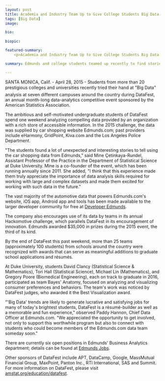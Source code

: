 ```yaml
---
layout: post
title: Academia and Industry Team Up to Give College Students Big Data during Annual DataFest Competition
tags: [Big Data]
image: 

bio: 
 
biopic: 

featured-summary:
    <p>Academia and Industry Team Up to Give College Students Big Data during Annual DataFest Competition.</p>

summary: Edmunds and college students teamed up recently to find stories in big data...  

---
```

SANTA MONICA, Calif. - April 28, 2015 - Students from more than 20 prestigious colleges and universities recently tried their hand at "Big Data" analysis at seven different campuses around the country during DataFest, an annual month-long data-analytics competitive event sponsored by the American Statistics Association.

The ambitious and self-motivated undergraduate students of DataFest spend one weekend analyzing compelling data provided by an organization with a rich store of accessible information. In the 2015 challenge, the data was supplied by car shopping website Edmunds.com; past providers include eHarmony, GridPoint, Kiva.com and the Los Angeles Police Department.

"The students found a lot of unexpected and interesting stories to tell using the car shopping data from Edmunds," said Mine Çetinkaya-Rundel, Assistant Professor of the Practice in the Department of Statistical Science at Duke University. Mine is a co-founder of the event, which has been running annually since 2011. She added, "I think that this experience made them truly appreciate the importance of data analysis skills required for working with large and complex datasets and made them excited for working with such data in the future."

The vast majority of the automotive data that powers Edmunds.com's website, iOS app, Android app and tools has been made available to the larger developer community for free at [Developer Edmunds](http://developer.edmunds.com/).

The company also encourages use of its data by teams in its annual Hackomotive challenge, which parallels DataFest in its encouragement of innovation. Edmunds awarded $35,000 in prizes during the 2015 event, the third of its kind.

By the end of DataFest this past weekend, more than 25 teams (approximately 100 students) from schools around the country were recognized with awards that can serve as meaningful additions to graduate school applications and résumés.

At Duke University, students David Clancy (Statistical Science & Mathematics), Tori Hall (Statistical Science), Michael Lin (Mathematics), and Gregory Poore (Biomedical Engineering), each on track to graduate in 2016, participated as team Bayes' Anatomy, focused on analyzing and visualizing consumer preferences and behaviors. The team's work was noticed by DataFest judges, who awarded it the Best Visualization award.

"'Big Data' trends are likely to generate lucrative and satisfying jobs for many of today's brightest students, DataFest is a résumé-builder as well as a memorable and fun experience," observed Paddy Hannon, Chief Data Officer at Edmunds.com.  "We appreciated the opportunity to get involved, not only to support this worthwhile program but also to connect with students who could become members of the Edmunds.com data team someday soon."

There are currently six open positions in Edmunds' Business Analytics department; details can be found at [Edmunds Jobs](https://www.edmunds.com/careers/).

Other sponsors of DataFest include APT, DataCamp, Google, MassMutual Financial Group, MaxPoint, Panton Inc., RTI International, SAS and Summit. For more information on DataFest, please visit [amstat.org/education/datafest](http://www.amstat.org/education/datafest/).



